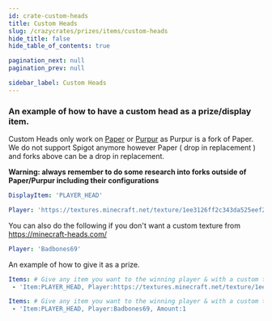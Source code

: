 ```yaml
---
id: crate-custom-heads
title: Custom Heads
slug: /crazycrates/prizes/items/custom-heads
hide_title: false
hide_table_of_contents: true

pagination_next: null
pagination_prev: null

sidebar_label: Custom Heads
---
```


### An example of how to have a custom head as a prize/display item.
Custom Heads only work on [Paper](https://papermc.io) or [Purpur](https://purpurmc.org) as Purpur is a fork of Paper. We do not support Spigot anymore however Paper ( drop in replacement ) and forks above can be a drop in replacement.

**Warning: always remember to do some research into forks outside of Paper/Purpur including their configurations**
```yml
DisplayItem: 'PLAYER_HEAD'

Player: 'https://textures.minecraft.net/texture/1ee3126ff2c343da525eef2b93272b9fed36273d0ea08c2616b80009948ad57e'
```

You can also do the following if you don't want a custom texture from https://minecraft-heads.com/
```yml
Player: 'Badbones69'
```

An example of how to give it as a prize.
```yml
Items: # Give any item you want to the winning player & with a custom texture.
 - 'Item:PLAYER_HEAD, Player:https://textures.minecraft.net/texture/1ee3126ff2c343da525eef2b93272b9fed36273d0ea08c2616b80009948ad57e, Amount:1'
```

```yml
Items: # Give any item you want to the winning player & with a custom texture.
 - 'Item:PLAYER_HEAD, Player:Badbones69, Amount:1
```